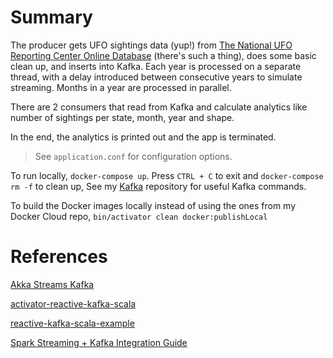# Summary
The producer gets UFO sightings data (yup!) from [The National UFO Reporting Center Online Database](http://www.nuforc.org/webreports.html) 
(there's such a thing), does some basic clean up, and inserts into Kafka. Each year is processed on a separate thread,
with a delay introduced between consecutive years to simulate streaming. Months in a year are processed in parallel.

There are 2 consumers that read from Kafka and calculate analytics like number of sightings per state, month, year 
and shape.

In the end, the analytics is printed out and the app is terminated.

> See `application.conf` for configuration options.

To run locally, `docker-compose up`.  Press `CTRL + C` to exit and `docker-compose rm -f` to clean up, 
See my [Kafka](https://github.com/asarkar/docker/tree/master/kafka) repository for useful Kafka commands.

To build the Docker images locally instead of using the ones from my Docker Cloud repo, 
`bin/activator clean docker:publishLocal`

# References
[Akka Streams Kafka](http://doc.akka.io/docs/akka-stream-kafka/current/home.html)

[activator-reactive-kafka-scala](https://github.com/softwaremill/activator-reactive-kafka-scala)

[reactive-kafka-scala-example](https://github.com/makersu/reactive-kafka-scala-example#master)

[Spark Streaming + Kafka Integration Guide](https://spark.apache.org/docs/latest/streaming-kafka-integration.html)
